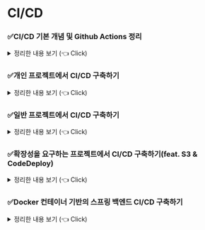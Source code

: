 # CI/CD

### ✅CI/CD 기본 개념 및 Github Actions 정리

<details>
   <summary> 정리한 내용 보기 (👈 Click)</summary>
<br />

* CI/CD란, Continuous Integration, Continuous Deployment라는 의미를 가진다.
* CI/CD는 테스트(Test), 통합(Merge), 배포(Deploy)의 과정을 자동화하는 걸 의미한다.
* 반복적인 과정을 자동화시키기 위해 CI/CD를 배우는 것이다.

[img.png](image/img.png)

#### Github Actions 개념

[img.png](image/img_2.png)

1. 코드 작성 후 commit
2. 깃허브에 push
3. push를 감지해서 Github Actions에 작성한 로직이 실행

    a. 빌드(Build)
    b. 테스트(Test)
    c. 배포(Deploy)

4. 서버에서 배포된 최신 코드를 기반으로 서버 재실행

#### Github Actions 기본 문법

[Github Actions 설명서](https://docs.github.com/ko/actions)

* Github Actions를 실행시키기 위해서는 반드시 `.github/workflows`라는 디렉터리에 `.yml` 또는 `.yaml` 확장자로 파일을 작성해야 한다.
* 그리고 `.github/workflows`는 프로젝트 폴더의 최상단에 만들어야 한다.

#### Github Actions 전체 구조

[img.png](image/img_3.png)

-----------------------
</details>

### ✅개인 프로젝트에서 CI/CD 구축하기

<details>
   <summary> 정리한 내용 보기 (👈 Click)</summary>
<br />

[img.png](image/img_4.png)

* `git pull`을 활용해서 변경된 부분의 프로젝트 코드에 대해서만 업데이트 하기 때문에 CI/CD 속도가 빠르다.
* 인프라 구조가 복잡하지 않고 간단하다.
* 하지만 빌드 작업은 EC2 인스턴스 내부에서 이루어지기 때문에 운영 서버 성능에 영향을 미칠 수 있다.
* Github 계정 정보가 EC2에 저장되기 때문에 신뢰성이 요구되는 사람과의 작업 혹은 개인 프로젝트에만 적용할 수 있다.

#### EC2에 들어가서 기본 환경 구성하기

* JDK 설치 

```shell
$ sudo apt update && /
sudo apt install openjdk-17-jdk -y

$ java -version # 잘 설치됐는 지 확인
```

* git clone을 활용해서 프로젝트 소스코드 다운받기

```shell
$ git clone {git repository clone 주소}
```

* EC2에서 clone 받은 서버가 잘 작동하는지 확인하기

```shell
$ cd {프로젝트 경로}
$ ./gradlew clean build
$ cd build/libs
$ nohup java -jar ________.jar &

$ sudo lsof -i:8080 # 8080번 포트에 Spring Boot가 실행되고 있는 지 확인
```

* 매번 Github 계정과 비밀번호를 입력하는 과정 없애기

```shell
$ git config --global credential.helper store
```

#### 스프링 백엔드의 경우 보안상 노출되면 위험한 정보들을 보관하는 application.yml 파일을 CI/CD에 포함시키기

* 결론부터 말하자면 Github의 Secret Variable을 통해 해결할 수 있다.

```yaml
name: Deploy To EC2

on:
  push:
    branches:
      - master

jobs:
  deploy:
    runs-on: ubuntu-latest
    steps:
      - name: SSH로 EC2에 접속하기
        uses: appleboy/ssh-action@v1.0.3
        env:
          APPLICATION_PROPERTIES: ${{ secrets.APPLICATION_PROPERTIES }}
        with:
          host: ${{ secrets.EC2_HOST }}         # EC2의 주소(탄력적 IP를 연결하면 EC2를 재시작해도 주소의 변경이 일어나지 않는다.)
          username: ${{ secrets.EC2_USERNAME }} # EC2 접속 username(ubuntu)
          key: ${{ secrets.EC2_PRIVATE_KEY }}   # EC2의 Key 파일의 내부 텍스트(SSH 키 페어를 그대로 복붙하되 마지막에 %는 붙여넣지않는다.)
          envs: APPLICATION_PROPERTIES
          script_stop: true                     # 아래 script 중 실패하는 명령이 하나라도 있으면 실패로 처리
          script: | 
            cd /home/ubuntu/actions
            git pull origin master
            echo "$APPLICATION_PROPERTIES" > src/main/resources/application.yml     # application.yml 파일을 작성
            chmod +x ./gradlew                                                      # 실행 권한 부여
            ./gradlew clean build   
            sudo fuser -k -n tcp 8080 || true                                       # 8080번 포트로 실행되는 프로세스를 종료하되 없더라도 실패로 처리되지 않도록 true를 추가
            nohup java -jar build/libs/*SNAPSHOT.jar > ./output.log 2>&1 &          # 백그라운드로 실행하면서 실행 로그에 대한 결과를 output.log에 기록
```

-----------------------
</details>

### ✅일반 프로젝트에서 CI/CD 구축하기

<details>
   <summary> 정리한 내용 보기 (👈 Click)</summary>
<br />

[img.png](image/img_5.png)

* 빌드 작업을 Github Actions에서 처리하기 때문에 운영 서버 성능에 영향을 거의 주지 않는다.
* CI/CD 툴로 Github Actions만 사용하기 때문에 인프라 구조는 이전과 동일하다.
* 무중단 배포 혹은 여러 인스턴스에 배포를 해야 하는 상황이라면 직접 스크립트를 작성해야 한다.

```yaml
name: Deploy To EC2

on:
  push:
    branches:
      - master

jobs:
  deploy:
    runs-on: ubuntu-latest
    steps:
      - name: Github Repository 파일 불러오기
        uses: actions/checkout@v4

      - name: JDK 17 version 설치
        uses: actions/setup-java@v4
        with:
          distribution: temurin
          java-version: 17

      - name: application.yml 파일 작성
        run: echo "$APPLICATION_PROPERTIES" > src/main/resources/application.yml

      - name: 실행 권한 부여
        run: chmod +x ./gradlew

      - name: 테스트 및 빌드하기
        run: ./gradlew clean build

      - name: 빌드된 파일 이름 변경하기
        run: mv ./build/libs/*SNAPSHOT.jar ./project.jar

      - name: SCP로 EC2에 빌드된 파일 전송하기
        uses: appleboy/scp-action@v0.1.7
        with:
          host: ${{ secrets.EC2_HOST }}
          username: ${{ secrets.EC2_USERNAME }}
          key: ${{ secrets.EC2_PRIVATE_KEY }}
          source: project.jar
          target: /home/ubuntu/actions/tobe   # tobe 디렉터리 : 빌드된 파일을 전달받는 곳

      - name: SSH로 EC2에 접속하기
        uses: appleboy/ssh-action@v1.0.3
        env:
          APPLICATION_PROPERTIES: ${{ secrets.APPLICATION_PROPERTIES }}
        with:
          host: ${{ secrets.EC2_HOST }}
          username: ${{ secrets.EC2_USERNAME }}
          key: ${{ secrets.EC2_PRIVATE_KEY }}
          envs: APPLICATION_PROPERTIES
          script_stop: true
          script: |
            rm -rf /home/ubuntu/actions/current                                                 # current 디렉터리 : 현재 실행되는 프로젝트 파일이 저장되는 곳
            mkdir /home/ubuntu/actions/current                                                  # 지운 다음 새로 만들기
            mv /home/ubuntu/actions/tobe/project.jar /home/ubuntu/actions/current/project.jar   # tobe 디렉터리에 있는 빌드된 파일을 current 디렉터리로 옮기기
            cd /home/ubuntu/actions/current
            sudo fuser -k -n tcp 8080 || true 
            nohup java -jar project.jar > ./output.log 2>&1 & 
            rm -rf /home/ubuntu/actions/tobe                                                    # 다음 푸시가 될 때 기존 파일에 의한 영향이 없도록 삭제 처리          
```

-----------------------
</details>

### ✅확장성을 요구하는 프로젝트에서 CI/CD 구축하기(feat. S3 & CodeDeploy)

<details>
   <summary> 정리한 내용 보기 (👈 Click)</summary>
<br />

[img.png](image/img_6.png)

#### CodeDeploy에 대한 역할을 생성하기

[img.png](image/img_8.png)

#### CodeDeploy 애플리케이션과 배포 그룹 생성하기

[img.png](image/img_9.png)

#### EC2에 대한 역할 생성하기

* EC2에 왜 역할이 필요한가?
* EC2는 AWS S3에 저장된 빌드 파일을 가져와야 하기 때문에 S3에 접근할 수 있는 권한이 필요하다.
* 따라서 EC2에 대한 역할을 생성해야 한다.

[img.png](image/img_10.png)

[img.png](image/img_11.png)

#### Code Deploy Agent 설치하기

```shell
$ sudo apt update && \
sudo apt install -y ruby-full wget && \
cd /home/ubuntu && \
wget https://aws-codedeploy-ap-northeast-2.s3.ap-northeast-2.amazonaws.com/latest/install && \
chmod +x ./install && \
sudo ./install auto
```

#### Code Deploy Agent가 정상적으로 작동하고 있는지 확인하기

```shell
$ systemctl status codedeploy-agent
```

#### Github Actions가 AWS S3, Code Deploy에 접근할 수 있도록 권한을 지정하기

[img.png](image/img_12.png)

#### 생성된 사용자의 보안 자격 증명에서 AWS Access Key, AWS Secret Key를 발급받아 Github Repository Secret 변수에 저장하기

* 액세스 키 : AKIAQE43JXPDJBORVMV5
* 비밀 액세스 키 : dLoYLGrpCMlvxIUyLNW6u8Bax33opBU8ovKDwXed
* 이 때, 해당 화면을 벗어나게 되면 다시는 액세스 키와 비밀 액세스 키를 조회할 수 없다. 따라서 분실하지않도록 잘 보관해야 한다.

#### Code Deploy가 실행될 때 필요한 appspec.yml 파일 작성하기

* appspec.yml 파일은 Code Deploy가 해당 파일을 기반으로 실행되기 때문에 작성을 해줘야 한다.

```yaml
version: 0.0
os: linux

files:
  # S3에 저장한 파일들 중 destination(AWS EC2)으로 이동시킬 대상을 지정한다.
  # / 이라고 지정하면 S3에 저장한 전체 파일을 뜻한다.
  - source: /
    # EC2의 어떤 경로에 저장할 지 지정한다.
    destination: /home/ubuntu/Instagram-Server

permissions:
  - object: /
    owner: ubuntu
    group: ubuntu

hooks:
  ApplicationStart:
    - location: scripts/start-server.sh
      timeout: 60
      runas: ubuntu
```

#### 쉘 스크립트 작성하기

```shell
#!/bin/bash

echo "--------------- 서버 배포 시작 -----------------"
cd /home/ubuntu/Instagram-Server
sudo fuser -k -n tcp 8080 || true
nohup java -jar project.jar > ./output.log 2>&1 &
echo "--------------- 서버 배포 끝 -----------------"
```

#### Code Deploy 로그 확인하기

* 겉으로 보았을 때 성공했더라도 Code Deploy의 로그를 확실하게 확인하는 것이 좋다.

```shell
$ /opt/codedeploy-agent/deployment-root/{deployment-group-ID}/{deployment-ID}/logs/scripts.log

$ /opt/codedeploy-agent/deployment-root/{배포 그룹 ID}/{배포 ID}/logs/scripts.log
```

-----------------------
</details>

### ✅Docker 컨테이너 기반의 스프링 백엔드 CI/CD 구축하기

<details>
   <summary> 정리한 내용 보기 (👈 Click)</summary>
<br />

* 앞서 정리했던 **[✅확장성을 요구하는 프로젝트에서 CI/CD 구축하기(feat. S3 & CodeDeploy)]** 에서 더 나아가 Docker 컨테이너 기반의 인프라 구조로 확장해보려고 한다.

#### Ubuntu에서 JDK 설치하기

```shell
$ sudo apt update && /
sudo apt install openjdk-17-jdk -y
```

#### Ubuntu에서 Docker, Docker Compose 설치하기

```shell
$ sudo apt-get update && \
	sudo apt-get install -y apt-transport-https ca-certificates curl software-properties-common && \
	curl -fsSL https://download.docker.com/linux/ubuntu/gpg | sudo apt-key add - && \
	sudo apt-key fingerprint 0EBFCD88 && \
	sudo add-apt-repository "deb [arch=amd64] https://download.docker.com/linux/ubuntu $(lsb_release -cs) stable" && \
	sudo apt-get update && \
	sudo apt-get install -y docker-ce && \
	sudo usermod -aG docker ubuntu && \
	sudo curl -L "https://github.com/docker/compose/releases/download/1.23.2/docker-compose-$(uname -s)-$(uname -m)" -o /usr/local/bin/docker-compose && \
	sudo chmod +x /usr/local/bin/docker-compose && \
	sudo ln -s /usr/local/bin/docker-compose /usr/bin/docker-compose
```

#### 위에서 CLI로 처리한 명령어들이 잘 처리됐는지 확인하기

```shell
$ java -version # Java 설치 확인

$ docker -v # Docker 버전 확인
$ docker compose version # Docker Compose 버전 확인
```

#### Github Actions의 IAM에 권한을 추가하기

* 우리는 Amazon ECR을 사용할 예정이기 때문에 Amazon ECR에 대한 권한을 추가해준다.

[img.png](image/img_13.png)

#### Elastic Container Registry(ECR) 만들기

* 아무나 접근할 수 없도록 프라이빗으로 설정하여 만든다.

#### Dockerfile 기반으로 프로젝트를 만들기

* Dockerfile을 작성하여 어떤 이미지를 기반으로 컨테이너를 만들 것인지를 알려줘야 한다.

```dockerfile
FROM openjdk:17-jdk

COPY build/libs/*SNAPSHOT.jar project.jar

ENTRYPOINT ["java", "-jar", "/project.jar"]
```

#### EC2가 private ECR에 접근할 수 있도록 세팅하기

```shell
$ sudo apt update
$ sudo apt install amazon-ecr-credential-helper
```

레퍼런스 : [Amazon ECR 깃허브 리포지토리](https://github.com/awslabs/amazon-ecr-credential-helper?tab=readme-ov-file)

#### Configuration 설정하기

* Amazon ECR 레퍼런스를 보게 되면 Configuration 설정 파일을 만들라고 나온다.
* `~` 경로에서 `.docker`라는 폴더를 만들고, 그 하위에 `config.json` 파일을 만들어서 아래와 같이 작성한다.

```json
{
	"credsStore": "ecr-login"
}
```

#### IAM Role을 활용해서 EC2가 ECR에 접근할 수 있도록 권한을 부여하기

* 이전에 EC2에 연결된 IAM 역할을 수정한 적이 있다.
* 그 역할에 ECR에 대해 접근할 수 있는 권한인 `AmazonEC2ContainerRegistryFullAccess` 정책을 추가한다.

[img.png](image/img_14.png)

#### Docker 기반 CI/CD 작성하기

* Docker 컨테이너 기반의 Github Actions 파일을 작성해야 한다.

```yaml
name: Deploy To EC2

on:
  push:
    branches:
      - main

jobs:
  deploy:
    runs-on: ubuntu-latest
    steps:
      - name: Github Repository 파일 불러오기
        uses: actions/checkout@v4

      - name: JDK 17버전 설치
        uses: actions/setup-java@v4
        with:
          distribution: temurin
          java-version: 17

      - name: resource 디렉터리 만들기
        run: mkdir ./src/main/resources

      - name: application.yml 파일 만들기
        run: echo "${{ secrets.APPLICATION_PROPERTIES }}" > ./src/main/resources/application.yml

      - name: 실행 권한 부여하기
        run: chmod +x ./gradlew

      - name: 테스트 및 빌드하기
        run: ./gradlew clean build -x test

      - name: AWS Resource에 접근할 수 있게 AWS credentials 설정
        uses: aws-actions/configure-aws-credentials@v4
        with:
          aws-region: ap-northeast-2
          aws-access-key-id: ${{ secrets.AWS_ACCESS_KEY_ID }}
          aws-secret-access-key: ${{ secrets.AWS_SECRET_ACCESS_KEY }}

      - name: ECR에 로그인하기
        id: login-ecr
        uses: aws-actions/amazon-ecr-login@v2

      - name: Docker 이미지 생성
        run: docker build -t aniwhere .

      - name: Docker 이미지에 Tag 붙이기
        run: docker tag aniwhere ${{ steps.login-ecr.outputs.registry }}/instagram-server:latest

      - name: ECR에 Docker 이미지 Push하기
        run: docker push ${{ steps.login-ecr.outputs.registry }}/instagram-server:latest

      - name: docker-compose.yml 전송하기
        uses: appleboy/scp-action@master
        with:
          host: ${{ secrets.EC2_HOST }}
          username: ${{ secrets.EC2_USERNAME }}
          key: ${{ secrets.EC2_PRIVATE_KEY }}
          source: "docker-compose.yml, Dockerfile, build/libs/*.jar"
          target: "~/app"

      - name: SSH로 EC2에 접속하기
        uses: appleboy/ssh-action@v1.0.3
        with:
          host: ${{ secrets.EC2_HOST }}
          username: ${{ secrets.EC2_USERNAME }}
          key: ${{ secrets.EC2_PRIVATE_KEY }}
          script_stop: true
          script: |
            cd ~/app
            docker compose down || true
            docker compose pull
            docker compose up -d --build
```

#### docker-compos 활용하여 컨테이너에 Redis, MySQL도 추가하기

```yaml
services:
  instagram-server:
    build: .
    ports:
      - 8080:8080
    depends_on:
      mysql:
        condition: service_healthy
      redis:
        condition: service_healthy

  mysql:
    image: mysql:latest
    environment:
      MYSQL_ROOT_PASSWORD: aniwhere
      MYSQL_DATABASE: aniwhere
    volumes:
      - mysql_data:/var/lib/mysql
    ports:
      - 3306:3306
    healthcheck:
      test: [ "CMD", "mysqladmin", "ping" ]
      interval: 5s
      retries: 10

  redis:
    image: redis:latest
    ports:
      - 6379:6379
    healthcheck:
      test: [ "CMD", "redis-cli", "ping" ]
      interval: 5s
      retries: 10

volumes:
  mysql_data:
```

* 이 때, `application.yml`도 수정을 해야 한다.
* Spring 애플리케이션과 소통을 위해 docker-compose에 설정된 서비스명을 기재해야 한다.
* 위에서는 `mysql` 서비스명을 mysql, `redis` 서비스명을 redis로 설정했다.

```yaml
spring:
  datasource:
    url: jdbc:mysql://mysql:3306/aniwhere
    username: root
    password: aniwhere
  data:
    redis:
      host: redis
      port: 6379
  jpa:
    hibernate:
      ddl-auto: create
    defer-datasource-initialization: true
```

-----------------------
</details>